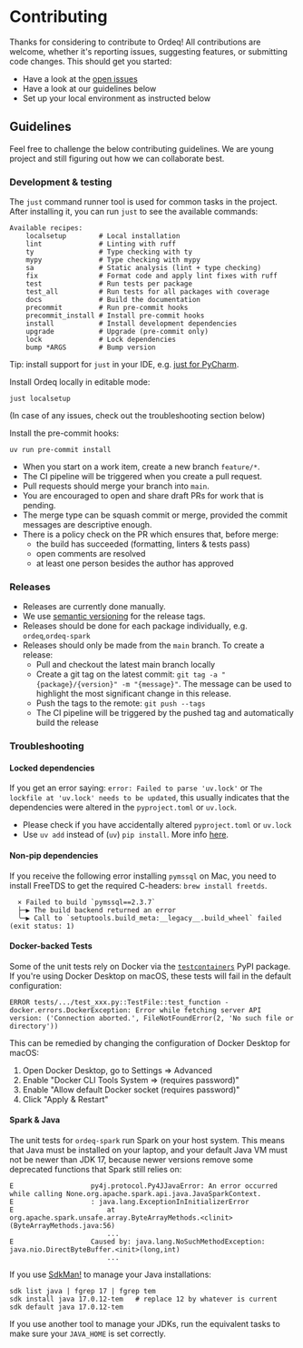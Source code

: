 # Contributing

Thanks for considering to contribute to Ordeq!
All contributions are welcome, whether it's reporting issues, suggesting features, or submitting code changes.
This should get you started:

- Have a look at the [open issues][open-issues]
- Have a look at our guidelines below
- Set up your local environment as instructed below

## Guidelines

Feel free to challenge the below contributing guidelines.
We are young project and still figuring out how we can collaborate best.

### Development & testing

The `just` command runner tool is used for common tasks in the project.
After installing it, you can run `just` to see the available commands:

```text
Available recipes:
    localsetup        # Local installation
    lint              # Linting with ruff
    ty                # Type checking with ty
    mypy              # Type checking with mypy
    sa                # Static analysis (lint + type checking)
    fix               # Format code and apply lint fixes with ruff
    test              # Run tests per package
    test_all          # Run tests for all packages with coverage
    docs              # Build the documentation
    precommit         # Run pre-commit hooks
    precommit_install # Install pre-commit hooks
    install           # Install development dependencies
    upgrade           # Upgrade (pre-commit only)
    lock              # Lock dependencies
    bump *ARGS        # Bump version
```

Tip: install support for `just` in your IDE, e.g. [just for PyCharm](https://plugins.jetbrains.com/plugin/18658-just).

Install Ordeq locally in editable mode:

```shell
just localsetup
```

(In case of any issues, check out the troubleshooting section below)

Install the pre-commit hooks:

```shell
uv run pre-commit install
```

- When you start on a work item, create a new branch `feature/*`.
- The CI pipeline will be triggered when you create a pull request.
- Pull requests should merge your branch into `main`.
- You are encouraged to open and share draft PRs for work that is pending.
- The merge type can be squash commit or merge, provided the commit messages are descriptive enough.
- There is a policy check on the PR which ensures that, before merge:
    - the build has succeeded (formatting, linters & tests pass)
    - open comments are resolved
    - at least one person besides the author has approved

### Releases

- Releases are currently done manually.
- We use [semantic versioning](http://semver.org/) for the release tags.
- Releases should be done for each package individually, e.g. `ordeq`,`ordeq-spark`
- Releases should only be made from the `main` branch. To create a release:
    - Pull and checkout the latest main branch locally
    - Create a git tag on the latest commit: `git tag -a "{package}/{version}" -m "{message}"`. The message can be used to highlight the most significant change in this release.
    - Push the tags to the remote: `git push --tags`
    - The CI pipeline will be triggered by the pushed tag and automatically build the release

### Troubleshooting

#### Locked dependencies

If you get an error saying: `error: Failed to parse 'uv.lock'` or `The lockfile at 'uv.lock' needs to be updated`,
this usually indicates that the dependencies were altered in the `pyproject.toml` or `uv.lock`.

- Please check if you have accidentally altered `pyproject.toml` or `uv.lock`
- Use `uv add` instead of (`uv`) `pip install`. More info [here](https://docs.astral.sh/uv/concepts/projects/dependencies/).

#### Non-pip dependencies

If you receive the following error installing `pymssql` on Mac,
you need to install FreeTDS to get the required C-headers: `brew install freetds`.

```text
  × Failed to build `pymssql==2.3.7`
  ├─▶ The build backend returned an error
  ╰─▶ Call to `setuptools.build_meta:__legacy__.build_wheel` failed (exit status: 1)
```

#### Docker-backed Tests

Some of the unit tests rely on Docker via the [`testcontainers`][tesco] PyPI package.
If you're using Docker Desktop on macOS, these tests will fail in the default configuration:

```text
ERROR tests/.../test_xxx.py::TestFile::test_function - docker.errors.DockerException: Error while fetching server API version: ('Connection aborted.', FileNotFoundError(2, 'No such file or directory'))
```

This can be remedied by changing the configuration of Docker Desktop for macOS:

1. Open Docker Desktop, go to Settings ⇒ Advanced
1. Enable "Docker CLI Tools System ⇒ (requires password)"
1. Enable "Allow default Docker socket (requires password)"
1. Click "Apply & Restart"

#### Spark & Java

The unit tests for `ordeq-spark` run Spark on your host system.
This means that Java must be installed on your laptop, and your default Java VM must not be newer than JDK 17, because newer versions remove some deprecated functions that Spark still relies on:

```text
E                   py4j.protocol.Py4JJavaError: An error occurred while calling None.org.apache.spark.api.java.JavaSparkContext.
E                   : java.lang.ExceptionInInitializerError
E                   	at org.apache.spark.unsafe.array.ByteArrayMethods.<clinit>(ByteArrayMethods.java:56)
                        ...
E                   Caused by: java.lang.NoSuchMethodException: java.nio.DirectByteBuffer.<init>(long,int)
                        ...
```

If you use [SdkMan!][sdkm] to manage your Java installations:

```shell
sdk list java | fgrep 17 | fgrep tem
sdk install java 17.0.12-tem   # replace 12 by whatever is current
sdk default java 17.0.12-tem
```

If you use another tool to manage your JDKs, run the equivalent tasks to make sure your `JAVA_HOME` is set correctly.

[open-issues]: https://github.com/ing-bank/ordeq/issues/
[sdkm]: https://sdkman.io/
[tesco]: https://pypi.org/project/testcontainers/
